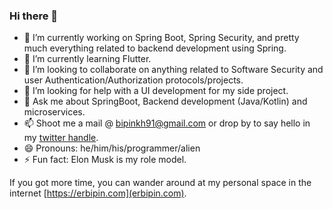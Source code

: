 ### Hi there 👋


- 🔭 I’m currently working on Spring Boot, Spring Security, and pretty much everything related to backend development using Spring.
- 🌱 I’m currently learning Flutter.
- 👯 I’m looking to collaborate on anything related to Software Security and user Authentication/Authorization protocols/projects.
- 🤔 I’m looking for help with a UI development for my side project.
- 💬 Ask me about SpringBoot, Backend development (Java/Kotlin) and microservices.
- 📫 Shoot me a mail @ [bipinkh91@gmail.com](bipinkh91@gmail.com) or drop by to say hello in my [twitter handle](https://twitter.com/bpnkh).
- 😄 Pronouns: he/him/his/programmer/alien
- ⚡ Fun fact: Elon Musk is my role model.

If you got more time, you can wander around at my personal space in the internet [https://erbipin.com](erbipin.com).
